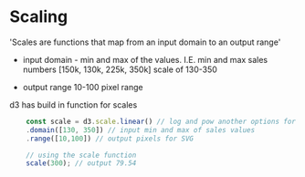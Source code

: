 # Scaling
'Scales are functions that map from an input domain to an output range'

- input domain - min and max of the values. I.E. min and max sales numbers
[150k, 130k, 225k, 350k]  scale of 130-350

- output range 10-100 pixel range


d3 has build in function for scales

```javascript
    const scale = d3.scale.linear() // log and pow another options for scales
    .domain([130, 350]) // input min and max of sales values
    .range([10,100]) // output pixels for SVG

    // using the scale function
    scale(300); // output 79.54
```